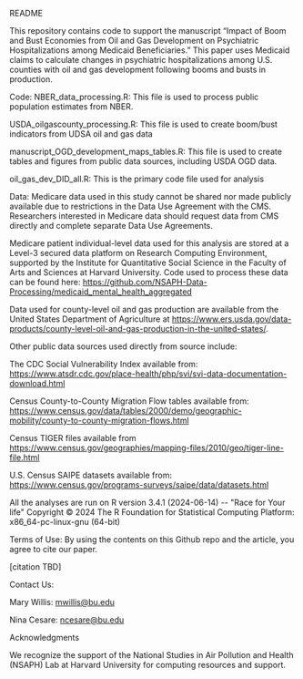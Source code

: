 README  

 

This repository contains code to support the manuscript “Impact of Boom and Bust Economies from Oil and Gas Development on Psychiatric Hospitalizations among Medicaid Beneficiaries.” This paper uses Medicaid claims to calculate changes in psychiatric hospitalizations among U.S. counties with oil and gas development following booms and busts in production.  

 

Code: 
NBER_data_processing.R: This file is used to process public population estimates from NBER.  

USDA_oilgascounty_processing.R: This file is used to create boom/bust indicators from UDSA oil and gas data  

manuscript_OGD_development_maps_tables.R: This file is used to create tables and figures from public data sources, including USDA OGD data. 

oil_gas_dev_DID_all.R: This is the primary code file used for analysis 

 

Data: 
Medicare data used in this study cannot be shared nor made publicly available due to restrictions in the Data Use Agreement with the CMS. Researchers interested in Medicare data should request data from CMS directly and complete separate Data Use Agreements. 

 

Medicare patient individual-level data used for this analysis are stored at a Level-3 secured data platform on Research Computing Environment, supported by the Institute for Quantitative Social Science in the Faculty of Arts and Sciences at Harvard University. Code used to process these data can be found here: https://github.com/NSAPH-Data-Processing/medicaid_mental_health_aggregated 

 
Data used for county-level oil and gas production are available from the United States Department of Agriculture at https://www.ers.usda.gov/data-products/county-level-oil-and-gas-production-in-the-united-states/. 


Other public data sources used directly from source include:  

The CDC Social Vulnerability Index available from: https://www.atsdr.cdc.gov/place-health/php/svi/svi-data-documentation-download.html  

Census County-to-County Migration Flow tables available from: https://www.census.gov/data/tables/2000/demo/geographic-mobility/county-to-county-migration-flows.html  

Census TIGER files available from https://www.census.gov/geographies/mapping-files/2010/geo/tiger-line-file.html 

U.S. Census SAIPE datasets available from: https://www.census.gov/programs-surveys/saipe/data/datasets.html  

 

All the analyses are run on 
R version 3.4.1 (2024-06-14) -- "Race for Your life" 
Copyright © 2024 The R Foundation for Statistical Computing 
Platform: x86_64-pc-linux-gnu (64-bit) 

 

Terms of Use: 
By using the contents on this Github repo and the article, you agree to cite our paper. 

 

[citation TBD] 

 

Contact Us: 

Mary Willis: mwillis@bu.edu 

Nina Cesare: ncesare@bu.edu  

 

Acknowledgments 

We recognize the support of the National Studies in Air Pollution and Health (NSAPH) Lab at Harvard University for computing resources and support.  
 